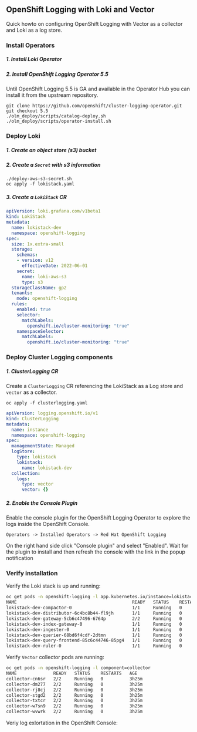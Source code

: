 ## OpenShift Logging with Loki and Vector

Quick howto on configuring OpenShift Logging with Vector as a collector and Loki as a log store.

### Install Operators

##### 1. Install Loki Operator
##### 2. Install OpenShift Logging Operator 5.5

Until OpenShift Logging 5.5 is GA and available in the Operator Hub you can install it from the upstream repository.
```
git clone https://github.com/openshift/cluster-logging-operator.git
git checkout 5.5
./olm_deploy/scripts/catalog-deploy.sh
./olm_deploy/scripts/operator-install.sh
```

### Deploy Loki

##### 1. Create an object store (s3) bucket
##### 2. Create a `Secret` with s3 information
```
./deploy-aws-s3-secret.sh
oc apply -f lokistack.yaml
```

##### 3. Create a `LokiStack` CR

```yaml
apiVersion: loki.grafana.com/v1beta1
kind: LokiStack
metadata:
  name: lokistack-dev
  namespace: openshift-logging
spec:
  size: 1x.extra-small
  storage:
    schemas:
    - version: v12
      effectiveDate: 2022-06-01
    secret:
      name: loki-aws-s3
      type: s3
  storageClassName: gp2
  tenants:
    mode: openshift-logging
  rules:
    enabled: true
    selector:
      matchLabels:
        openshift.io/cluster-monitoring: "true"
    namespaceSelector:
      matchLabels:
        openshift.io/cluster-monitoring: "true"
```

### Deploy Cluster Logging components

##### 1. ClusterLogging CR

Create a `ClusterLogging` CR referencing the LokiStack as a Log store and `vector` as a collector.

```
oc apply -f clusterlogging.yaml
```

```yaml
apiVersion: logging.openshift.io/v1
kind: ClusterLogging
metadata:
  name: instance
  namespace: openshift-logging
spec:
  managementState: Managed
  logStore:
    type: lokistack
    lokistack:
      name: lokistack-dev
  collection:
    logs:
      type: vector
      vector: {}
```

##### 2. Enable the Console Plugin

Enable the console plugin for the OpenShift Logging Operator to explore the logs inside the OpenShift Console.

```
Operators -> Installed Operators -> Red Hat OpenShift Logging
```
On the right hand side click "Console plugin" and select "Enabled". Wait for the plugin to install and then refresh the console with the link in the popup notification

### Verify installation


Verify the Loki stack is up and running:

```bash
oc get pods -n openshift-logging -l app.kubernetes.io/instance=lokistack-dev
NAME                                            READY   STATUS    RESTARTS   AGE
lokistack-dev-compactor-0                       1/1     Running   0          3h28m
lokistack-dev-distributor-6c4bc8b44-fl9jh       1/1     Running   0          3h28m
lokistack-dev-gateway-5cb6c47496-6764p          2/2     Running   0          3h28m
lokistack-dev-index-gateway-0                   1/1     Running   0          3h28m
lokistack-dev-ingester-0                        1/1     Running   0          3h28m
lokistack-dev-querier-68bd6f4cdf-2dtmn          1/1     Running   0          3h28m
lokistack-dev-query-frontend-85c6c44746-85pg4   1/1     Running   0          3h28m
lokistack-dev-ruler-0                           1/1     Running   0          3h28m
```

Verify `Vector` collector pods are running:

```bash
oc get pods -n openshift-logging -l component=collector
NAME              READY   STATUS    RESTARTS   AGE
collector-cn6sr   2/2     Running   0          3h25m
collector-dm277   2/2     Running   0          3h25m
collector-rj8cj   2/2     Running   0          3h25m
collector-stgd2   2/2     Running   0          3h25m
collector-txtcr   2/2     Running   0          3h25m
collector-w7sn9   2/2     Running   0          3h25m
collector-wvwrk   2/2     Running   0          3h25m
```

Veriy log exlortation in the OpenShift Console:


